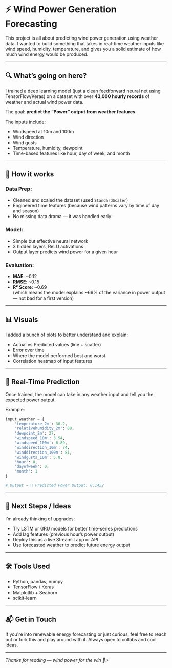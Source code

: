 # ⚡ Wind Power Generation Forecasting

This project is all about predicting wind power generation using weather data. I wanted to build something that takes in real-time weather inputs like wind speed, humidity, temperature, and gives you a solid estimate of how much wind energy would be produced.

---

## 🔍 What’s going on here?

I trained a deep learning model (just a clean feedforward neural net using TensorFlow/Keras) on a dataset with over **43,000 hourly records** of weather and actual wind power data.

The goal: **predict the “Power” output from weather features.**

The inputs include:
- Windspeed at 10m and 100m
- Wind direction
- Wind gusts
- Temperature, humidity, dewpoint
- Time-based features like hour, day of week, and month

---

## 🧠 How it works

### Data Prep:
- Cleaned and scaled the dataset (used `StandardScaler`)
- Engineered time features (because wind patterns vary by time of day and season)
- No missing data drama — it was handled early

### Model:
- Simple but effective neural network
- 3 hidden layers, ReLU activations
- Output layer predicts wind power for a given hour

### Evaluation:
- **MAE**: ~0.12
- **RMSE**: ~0.15
- **R² Score**: ~0.69  
  (which means the model explains ~69% of the variance in power output — not bad for a first version)

---

## 📊 Visuals

I added a bunch of plots to better understand and explain:
- Actual vs Predicted values (line + scatter)
- Error over time
- Where the model performed best and worst
- Correlation heatmap of input features

---

## 🔮 Real-Time Prediction

Once trained, the model can take in any weather input and tell you the expected power output.

Example:

```python
input_weather = {
    'temperature_2m': 30.2,
    'relativehumidity_2m': 88,
    'dewpoint_2m': 27,
    'windspeed_10m': 3.54,
    'windspeed_100m': 6.89,
    'winddirection_10m': 74,
    'winddirection_100m': 81,
    'windgusts_10m': 5.8,
    'hour': 8,
    'dayofweek': 0,
    'month': 1
}

# Output → 🔋 Predicted Power Output: 0.1452
```

---

## 🔧 Next Steps / Ideas

I’m already thinking of upgrades:
- Try LSTM or GRU models for better time-series predictions
- Add lag features (previous hour’s power output)
- Deploy this as a live Streamlit app or API
- Use forecasted weather to predict future energy output

---

## 🛠 Tools Used

- Python, pandas, numpy
- TensorFlow / Keras
- Matplotlib + Seaborn
- scikit-learn

---

## 📬 Get in Touch

If you're into renewable energy forecasting or just curious, feel free to reach out or fork this and play around with it. Always open to collabs and cool ideas.

---

*Thanks for reading — wind power for the win 💨⚡*
